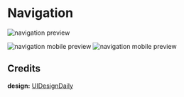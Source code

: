 # Navigation

![navigation preview](https://user-images.githubusercontent.com/67356291/129922525-7ab0d385-e415-40ed-965a-6c1b81ec11fc.png)

![navigation mobile preview](https://user-images.githubusercontent.com/67356291/129922578-2c6e4127-1416-47d7-b55f-6e9c51811970.png)
![navigation mobile preview](https://user-images.githubusercontent.com/67356291/129922666-147aefcf-9ae3-4c56-b5af-9cc6ee4d1047.png)

## Credits

**design:** [UIDesignDaily](https://www.uidesigndaily.com/posts/sketch-navigation-menu-tag-day-1406)
